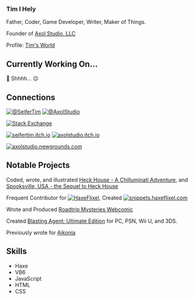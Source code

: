 ### Tim I Hely 

Father, Coder, Game Developer, Writer, Maker of Things.

Founder of [Axol Studio, LLC](https://axolstudio.com/)

Profile: [Tim's World](https://tims-world.com/)

## Currently Working On...

:shushing_face: Shhhh... 😉 

## Connections

[![@SeiferTim](https://badgen.net/twitter/follow/seifertim)](https://twitter.com/SeiferTim)
[![@AxolStudio](https://badgen.net/twitter/follow/axolstudio)](https://twitter.com/AxolStudio)

[![Stack Exchange](https://badgen.net/badge/Stack%20Overflow/SeiferTim/?labelColor=0c0d0e&color=f48024&icon=https://github.com/SeiferTim/SeiferTim/blob/main/stack-overflow-icon.svg?raw=true)](https://stackoverflow.com/users/1680564/seifertim)

[![seifertim.itch.io](https://badgen.net/badge/Itch.io/SeiferTim/?labelColor=222222&color=fa5c5c&icon=https://github.com/SeiferTim/SeiferTim/blob/main/itchio-logo-textless-white.svg?raw=true)](https://seifertim.itch.io/)
[![axolstudio.itch.io](https://badgen.net/badge/Itch.io/AxolStudio/?labelColor=222222&color=fa5c5c&icon=https://github.com/SeiferTim/SeiferTim/blob/main/itchio-logo-textless-white.svg?raw=true)](https://axolstudio.itch.io/)

[![axolstudio.newgrounds.com](https://badgen.net/badge/NewGrounds/AxolStudio/?color=fda238&icon=https://www.newgrounds.com/img/icons/favicon.png)](https://axolstudio.newgrounds.com/)

## Notable Projects

Coded, wrote, and illustrated [Heck House - A Chilluminati Adventure](https://axolstudio.itch.io/heck-house), and [Spooksville, USA - the Sequel to Heck House](https://axolstudio.itch.io/spooksville-usa)

Frequent Contributor for [![HaxeFlixel](https://badgen.net/badge/icon/HaxeFlixel/?icon=https://haxeflixel.com/images/haxeflixel.svg&label)](https://haxeflixel.com/), Created [![snippets.haxeflixel.com](https://badgen.net/badge/icon/snippets.haxeflixel.com/?icon=https://haxeflixel.com/images/haxeflixel.svg&label)](https://snippets.haxeflixel.com/)

Wrote and Produced [Roadtrip Mysteries Webcomic](http://roadtrip.axolstudio.com/)

Created [Blasting Agent: Ultimate Edition](https://blastingagent.com/) for PC, PSN, Wii U, and 3DS.

Previously wrote for [Aikonia](https://aikoniacomic.com/)

## Skills

* Haxe
* VB6
* JavaScript
* HTML
* CSS
